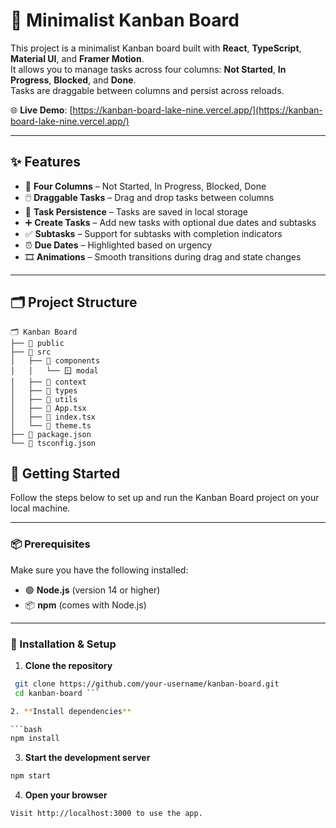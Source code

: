 # 🧩 Minimalist Kanban Board

This project is a minimalist Kanban board built with **React**, **TypeScript**, **Material UI**, and **Framer Motion**.  
It allows you to manage tasks across four columns: **Not Started**, **In Progress**, **Blocked**, and **Done**.  
Tasks are draggable between columns and persist across reloads.

🌐 **Live Demo**: [https://kanban-board-lake-nine.vercel.app/](https://kanban-board-lake-nine.vercel.app/)

---

## ✨ Features

- 🧱 **Four Columns** – Not Started, In Progress, Blocked, Done  
- 🖱️ **Draggable Tasks** – Drag and drop tasks between columns  
- 💾 **Task Persistence** – Tasks are saved in local storage  
- ➕ **Create Tasks** – Add new tasks with optional due dates and subtasks  
- ✅ **Subtasks** – Support for subtasks with completion indicators  
- ⏰ **Due Dates** – Highlighted based on urgency  
- 🎞️ **Animations** – Smooth transitions during drag and state changes  

---

## 🗂️ Project Structure

```plaintext
🗂️ Kanban Board
├── 📂 public
├── 📂 src
│   ├── 📁 components
│   │   └── 🪟 modal
│   ├── 📁 context
│   ├── 📁 types
│   ├── 📁 utils
│   ├── 📄 App.tsx
│   ├── 📄 index.tsx
│   └── 🎨 theme.ts
├── 📄 package.json
└── 📄 tsconfig.json
```

## 🚀 Getting Started

Follow the steps below to set up and run the Kanban Board project on your local machine.

---

### 📦 Prerequisites

Make sure you have the following installed:

- 🟢 **Node.js** (version 14 or higher)
- 📦 **npm** (comes with Node.js)

---

### 🔧 Installation & Setup

1. **Clone the repository**
  ```bash
   git clone https://github.com/your-username/kanban-board.git
   cd kanban-board ```

2. **Install dependencies**

 ```bash
  npm install
   ```


3. **Start the development server**
  ```bash
  npm start
  ```

4. **Open your browser**

```plaintext
Visit http://localhost:3000 to use the app.
```